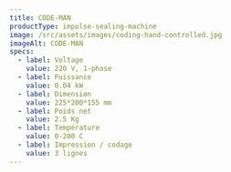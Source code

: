 ```yaml
---
title: CODE-MAN
productType: impulse-sealing-machine
image: /src/assets/images/coding-hand-controlled.jpg
imageAlt: CODE-MAN
specs:
  - label: Voltage
    value: 220 V, 1-phase
  - label: Puissance
    value: 0.04 kW
  - label: Dimension
    value: 225*200*155 mm
  - label: Poids net
    value: 2.5 Kg
  - label: Température
    value: 0-200 C
  - label: Impression / codage
    value: 3 lignes
---
```

